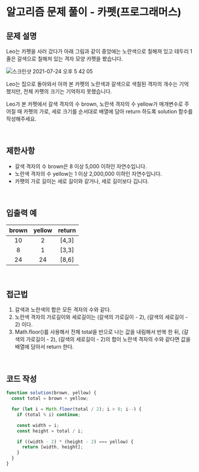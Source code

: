 # 알고리즘 문제 풀이 - 카펫(프로그래머스)

## 문제 설명

Leo는 카펫을 사러 갔다가 아래 그림과 같이 중앙에는 노란색으로 칠해져 있고 테두리 1줄은 갈색으로 칠해져 있는 격자 모양 카펫을 봤습니다.

![스크린샷 2021-07-24 오후 5 42 05](https://user-images.githubusercontent.com/76993386/126862938-cda88e82-8214-4a15-b53c-e81c0d8fac57.png)

Leo는 집으로 돌아와서 아까 본 카펫의 노란색과 갈색으로 색칠된 격자의 개수는 기억했지만, 전체 카펫의 크기는 기억하지 못했습니다.

Leo가 본 카펫에서 갈색 격자의 수 brown, 노란색 격자의 수 yellow가 매개변수로 주어질 때 카펫의 가로, 세로 크기를 순서대로 배열에 담아 return 하도록 solution 함수를 작성해주세요.

<br />

## 제한사항

- 갈색 격자의 수 brown은 8 이상 5,000 이하인 자연수입니다.
- 노란색 격자의 수 yellow는 1 이상 2,000,000 이하인 자연수입니다.
- 카펫의 가로 길이는 세로 길이와 같거나, 세로 길이보다 깁니다.

<br />

## 입출력 예

| brown | yellow | return |
| :---: | :----: | :----: |
|  10   |   2    | [4,3]  |
|   8   |   1    | [3,3]  |
|  24   |   24   | [8,6]  |

<br />

## 접근법

1. 갈색과 노란색의 합은 모든 격자의 수와 같다.
2. 노란색 격자의 가로길이와 세로길이는 (갈색의 가로길이 - 2), (갈색의 세로길이 - 2) 이다.
3. Math.floor()를 사용해서 전체 total을 반으로 나는 값을 내림해서 반복 한 뒤, (갈색의 가로길이 - 2), (갈색의 세로길이 - 2)의 합이 노란색 격자의 수와 같다면 값을 배열에 담아서 return 한다.

<br />

## 코드 작성

```js
function solution(brown, yellow) {
  const total = brown + yellow;

  for (let i = Math.floor(total / 2); i > 0; i--) {
    if (total % i) continue;

    const width = i;
    const height = total / i;

    if ((width - 2) * (height - 2) === yellow) {
      return [width, height];
    }
  }
}
```

<br />
